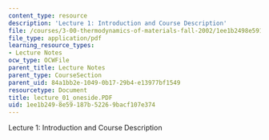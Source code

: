 ```yaml
---
content_type: resource
description: 'Lecture 1: Introduction and Course Description'
file: /courses/3-00-thermodynamics-of-materials-fall-2002/1ee1b2498e59187b52269bacf107e374_lecture_01_oneside.PDF
file_type: application/pdf
learning_resource_types:
- Lecture Notes
ocw_type: OCWFile
parent_title: Lecture Notes
parent_type: CourseSection
parent_uid: 84a1bb2e-1049-0b17-29b4-e13977bf1549
resourcetype: Document
title: lecture_01_oneside.PDF
uid: 1ee1b249-8e59-187b-5226-9bacf107e374
---
```

Lecture 1: Introduction and Course Description

